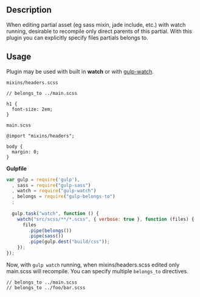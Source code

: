## Description

When editing partial asset (eg sass mixin, jade include, etc.) with watch running, desirable to recompile only direct parents of this partial. With this plugin you can explicitly specify files partials belongs to.

## Usage

Plugin may be used with built in __watch__ or with [gulp-watch](https://github.com/floatdrop/gulp-watch).

`mixins/headers.scss`
```
// belongs_to ../main.scss

h1 {
  font-size: 2em;
}
```

`main.scss`
```
@import "mixins/headers";

body {
  margin: 0;
}
```

__Gulpfile__
```js
var gulp = require('gulp'),
  , sass = require("gulp-sass")
  , watch = require("gulp-watch")
  , belongs = require("gulp-belongs-to")
  ;
  
  gulp.task("watch", function () {
    watch("src/scss/**/*.scss", { verbose: true }, function (files) {
      files
        .pipe(belongs())
        .pipe(sass())
        .pipe(gulp.dest("build/css"));
    });
});
```

Now, with `gulp watch` running, when mixins/headers.scss edited only main.scss will recompile.
You can specify multiple `belongs_to` directives.
```
// belongs_to ../main.scss
// belongs_to ../foo/bar.scss
```
